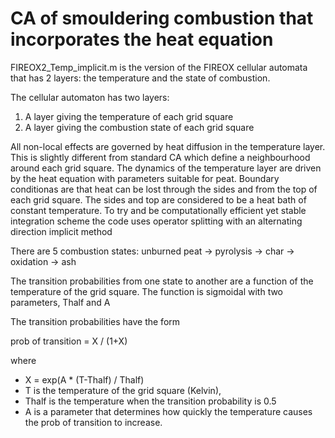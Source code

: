 # CA of smouldering combustion that incorporates the heat equation

FIREOX2_Temp_implicit.m is the version of the FIREOX cellular automata that has 2 layers: the temperature and the state of combustion.

The cellular automaton has two layers:

1. A layer giving the temperature of each grid square
2. A layer giving the combustion state of each grid square

All non-local effects are governed by heat diffusion in the temperature layer.  This is slightly different from standard CA which define a neighbourhood around each grid square. The dynamics of the temperature layer are driven by the heat equation with
parameters suitable for peat. Boundary conditionas are that heat can be lost through the sides and from the top of each grid square. The sides and top are considered to be a heat bath of constant temperature. To try and be computationally efficient
yet stable integration scheme the code uses operator splitting with an alternating direction implicit method 

There are 5 combustion states: unburned peat -> pyrolysis -> char -> oxidation -> ash

The transition probabilities from one state to another are a function of the temperature of the grid square. The function is sigmoidal with two parameters, Thalf and A

The transition probabilities have the form

prob of transition = X / (1+X)

where 
+ X = exp(A * (T-Thalf) / Thalf)
+ T is the temperature of the grid square (Kelvin), 
+ Thalf is the temperature when the transition probability is 0.5
+ A is a parameter that determines how quickly the temperature causes the prob of transition to increase.
